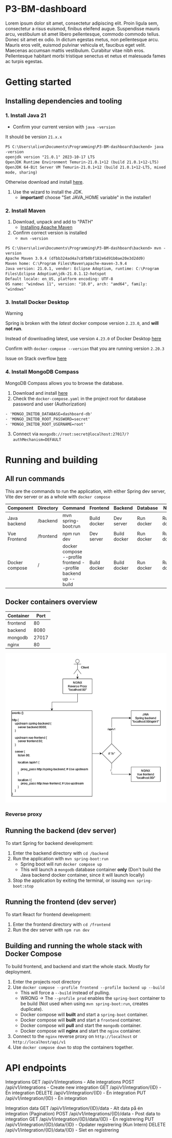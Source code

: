 # P3-BM-dashboard

Lorem ipsum dolor sit amet, consectetur adipiscing elit. Proin ligula sem, consectetur a risus euismod, finibus eleifend augue. Suspendisse mauris arcu, vestibulum sit amet libero pellentesque, commodo commodo tellus. Donec sit amet ex odio. In dictum egestas metus, non pellentesque arcu. Mauris eros velit, euismod pulvinar vehicula et, faucibus eget velit. Maecenas accumsan mattis vestibulum. Curabitur vitae nibh eros. Pellentesque habitant morbi tristique senectus et netus et malesuada fames ac turpis egestas.

# Getting started

## Installing dependencies and tooling

### 1. Install Java 21

- Confirm your current version with `java -version`

It should be version `21.x.x`

```
PS C:\Users\olive\Documents\Programming\P3-BM-dashboard\backend> java -version
openjdk version "21.0.1" 2023-10-17 LTS
OpenJDK Runtime Environment Temurin-21.0.1+12 (build 21.0.1+12-LTS)
OpenJDK 64-Bit Server VM Temurin-21.0.1+12 (build 21.0.1+12-LTS, mixed mode, sharing)
```

Otherwise download and install [here](https://github.com/adoptium/temurin21-binaries/releases/download/jdk-21.0.1+12/OpenJDK21U-jdk_x64_windows_hotspot_21.0.1_12.msi).

1. Use the wizard to install the JDK.
   - **important!** choose "Set JAVA_HOME variable" in the installer!

### 2. Install Maven

1. Download, unpack and add to "PATH"
   - [Installing Apache Maven](https://maven.apache.org/install.html)
2. Confirm correct version is installed
   - `mvn -version`

```
PS C:\Users\olive\Documents\Programming\P3-BM-dashboard\backend> mvn -version
Apache Maven 3.9.4 (dfbb324ad4a7c8fb0bf182e6d91b0ae20e3d2dd9)
Maven home: C:\Program Files\Maven\apache-maven-3.9.4
Java version: 21.0.1, vendor: Eclipse Adoptium, runtime: C:\Program Files\Eclipse Adoptium\jdk-21.0.1.12-hotspot
Default locale: en_US, platform encoding: UTF-8
OS name: "windows 11", version: "10.0", arch: "amd64", family: "windows"
```

### 3. Install Docker Desktop

> [!WARNING]
> Spring is broken with the _latest_ docker compose version `2.23.0`, and **will not run**.
>
> Instead of downloading latest, use version `4.23.0` of Docker Desktop [here](https://docs.docker.com/desktop/release-notes/#4230)
>
> Confirm with `docker-compose --version` that you are running version `2.20.3`
>
> Issue on Stack overflow [here](https://stackoverflow.com/questions/77385146/springboot-docker-error-cannot-invoke-dockercliinspectresponse-hostconfig-b)

### 4. Install MongoDB Compass

MongoDB Compass allows you to browse the database.

1. Download and install [here](https://www.mongodb.com/products/tools/compass)
2. Check the `docker-compose.yaml` in the project root for database password and user (Authorization)

```
- 'MONGO_INITDB_DATABASE=dashboard-db'
- 'MONGO_INITDB_ROOT_PASSWORD=secret'
- 'MONGO_INITDB_ROOT_USERNAME=root'
```

3. Connect via `mongodb://root:secret@localhost:27017/?authMechanism=DEFAULT`

# Running and building

## All run commands

This are the commands to run the application, with either Spring dev server, Vite dev server or as a whole with `docker compose`

| Component      | Directory | Command                                  | Frontend     | Backend      | Database   | Nginx      |
| -------------- | --------- | ---------------------------------------- | ------------ | ------------ | ---------- | ---------- |
| Java backend   | /backend  | mvn spring-boot:run                      | Build docker | Dev server   | Run docker | Run docker |
| Vue Frontend   | /frontend | npm run dev                              | Dev server   | Build docker | Run docker | Run docker |
| Docker compose | /         | docker compose --profile frontend --profile backend up --build | Build docker | Build docker | Run docker | Run docker |

## Docker containers overview

| Container | Port  |
| --------- | ----- |
| frontend  | 80    |
| backend   | 8080  |
| mongodb   | 27017 |
| nginx     | 80    |

![Draw.io diagram of connection to reverse proxy and services](./assets/nginx.drawio.png)
### Reverse proxy

## Running the backend (dev server)

To start Spring for backend development:

1. Enter the backend directory with `cd /backend`
2. Run the application with `mvn spring-boot:run`
   - Spring boot will run `docker compose up`
   - This will launch a `mongodb` database container **only** (Don't build the Java backend docker container, since it will launch locally)
3. Stop the application by exiting the terminal, or issuing `mvn spring-boot:stop`

## Running the frontend (dev server)

To start React for frontend development:

1. Enter the frontend directory with `cd /frontend`
2. Run the dev server with `npm run dev`

## Building and running the whole stack with Docker Compose

To build frontend, and backend and start the whole stack. Mostly for deployment.

1. Enter the projects root directory
2. Use `docker compose --profile frontend --profile backend up --build`
   - This will force a `--build` instead of pulling.
   - WRONG -> The `--profile prod` enables the `spring-boot` container to be build (Not used when using `mvn spring-boot:run`, creates duplicate).
   - Docker compose will **built** and start a `spring-boot` container.
   - Docker compose will **built** and start a `frontend` container.
   - Docker compose will **pull** and start the `mongodb` container.
   - Docker compose will **nginx** and start the `nginx` container.
3. Connect to the `nginx` reverse proxy on `http://localhost` or `http://localhost/api/v1`
4. Use `docker compose down` to stop the containers together.

# API endpoints

Integrations
GET /api/v1/integrations - Alle integrations
POST /api/v1/integrations - Create new integration
GET /api/v1/integration/{ID} - Én integration
DELETE /api/v1/integration/{ID} - Én integration
PUT /api/v1/integration/{ID} - Én integration

Integration data
GET /api/v1/integration/{ID}/data - Alt data på én integration (Pagination)
POST /api/v1/integrations/{ID}/data - Post data to integration
GET /api/v1/integration/{ID}/data/{ID} - Én registrering
PUT /api/v1/integration/{ID}/data/{ID} - Opdater registrering (Kun Intern)
DELETE /api/v1/integration/{ID}/data/{ID} - Slet en registrering
